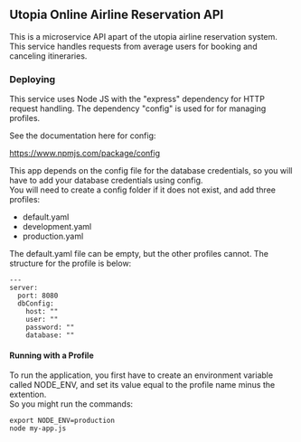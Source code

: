 ## Utopia Online Airline Reservation API
This is a microservice API apart of the utopia airline reservation system. This service handles requests from average users for booking and canceling itineraries.

### Deploying
This service uses Node JS with the "express" dependency for HTTP request handling. The dependency "config" is used for for managing profiles.

See the documentation here for config:

<https://www.npmjs.com/package/config>

This app depends on the config file for the database credentials, so you will have to add your database credentials using config.  
You will need to create a config folder if it does not exist, and add three profiles:

* default.yaml
* development.yaml
* production.yaml

The default.yaml file can be empty, but the other profiles cannot. The structure for the profile is below:

```
---
server:
  port: 8080
  dbConfig:
    host: ""
    user: ""
    password: ""
    database: ""
```

#### Running with a Profile
To run the application, you first have to create an environment variable called NODE_ENV, and set its value equal to the profile name minus the extention.  
So you might run the commands:

```
export NODE_ENV=production
node my-app.js
```
